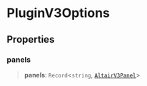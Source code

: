 # PluginV3Options

## Properties

### panels

> **panels**: `Record`\<`string`, [`AltairV3Panel`](../../panel/classes/AltairV3Panel.md)\>
